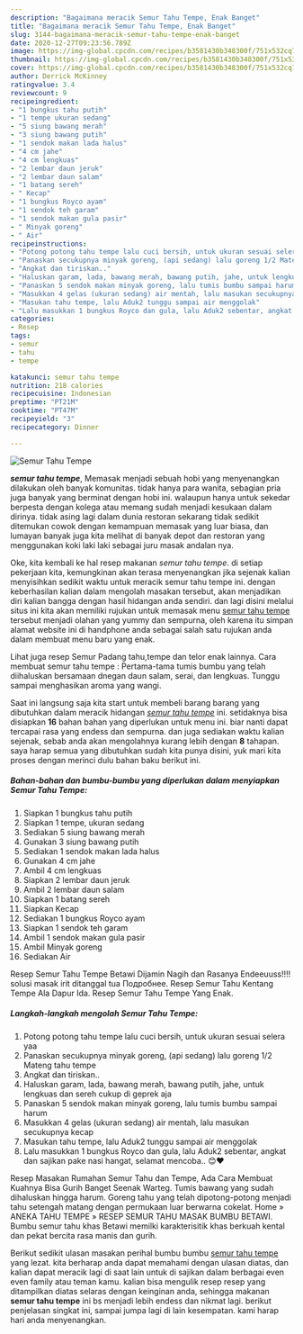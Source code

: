 ```yaml
---
description: "Bagaimana meracik Semur Tahu Tempe, Enak Banget"
title: "Bagaimana meracik Semur Tahu Tempe, Enak Banget"
slug: 3144-bagaimana-meracik-semur-tahu-tempe-enak-banget
date: 2020-12-27T09:23:56.789Z
image: https://img-global.cpcdn.com/recipes/b3581430b348300f/751x532cq70/semur-tahu-tempe-foto-resep-utama.jpg
thumbnail: https://img-global.cpcdn.com/recipes/b3581430b348300f/751x532cq70/semur-tahu-tempe-foto-resep-utama.jpg
cover: https://img-global.cpcdn.com/recipes/b3581430b348300f/751x532cq70/semur-tahu-tempe-foto-resep-utama.jpg
author: Derrick McKinney
ratingvalue: 3.4
reviewcount: 9
recipeingredient:
- "1 bungkus tahu putih"
- "1 tempe ukuran sedang"
- "5 siung bawang merah"
- "3 siung bawang putih"
- "1 sendok makan lada halus"
- "4 cm jahe"
- "4 cm lengkuas"
- "2 lembar daun jeruk"
- "2 lembar daun salam"
- "1 batang sereh"
- " Kecap"
- "1 bungkus Royco ayam"
- "1 sendok teh garam"
- "1 sendok makan gula pasir"
- " Minyak goreng"
- " Air"
recipeinstructions:
- "Potong potong tahu tempe lalu cuci bersih, untuk ukuran sesuai selera yaa"
- "Panaskan secukupnya minyak goreng, (api sedang) lalu goreng 1/2 Mateng tahu tempe"
- "Angkat dan tiriskan.."
- "Haluskan garam, lada, bawang merah, bawang putih, jahe, untuk lengkuas dan sereh cukup di geprek aja"
- "Panaskan 5 sendok makan minyak goreng, lalu tumis bumbu sampai harum"
- "Masukkan 4 gelas (ukuran sedang) air mentah, lalu masukan secukupnya kecap"
- "Masukan tahu tempe, lalu Aduk2 tunggu sampai air menggolak"
- "Lalu masukkan 1 bungkus Royco dan gula, lalu Aduk2 sebentar, angkat dan sajikan pake nasi hangat, selamat mencoba.. 😊❤️"
categories:
- Resep
tags:
- semur
- tahu
- tempe

katakunci: semur tahu tempe 
nutrition: 218 calories
recipecuisine: Indonesian
preptime: "PT21M"
cooktime: "PT47M"
recipeyield: "3"
recipecategory: Dinner

---
```



![Semur Tahu Tempe](https://img-global.cpcdn.com/recipes/b3581430b348300f/751x532cq70/semur-tahu-tempe-foto-resep-utama.jpg)

<b><i>semur tahu tempe</i></b>, Memasak menjadi sebuah hobi yang menyenangkan dilakukan oleh banyak komunitas. tidak hanya para wanita, sebagian pria juga banyak yang berminat dengan hobi ini. walaupun hanya untuk sekedar berpesta dengan kolega atau memang sudah menjadi kesukaan dalam dirinya. tidak asing lagi dalam dunia restoran sekarang tidak sedikit ditemukan cowok dengan kemampuan memasak yang luar biasa, dan lumayan banyak juga kita melihat di banyak depot dan restoran yang menggunakan koki laki laki sebagai juru masak andalan nya.

Oke, kita kembali ke hal resep makanan <i>semur tahu tempe</i>. di setiap pekerjaan kita, kemungkinan akan terasa menyenangkan jika sejenak kalian menyisihkan sedikit waktu untuk meracik semur tahu tempe ini. dengan keberhasilan kalian dalam mengolah masakan tersebut, akan menjadikan diri kalian bangga dengan hasil hidangan anda sendiri. dan lagi disini melalui situs ini kita akan memiliki rujukan untuk memasak menu <u>semur tahu tempe</u> tersebut menjadi olahan yang yummy dan sempurna, oleh karena itu simpan alamat website ini di handphone anda sebagai salah satu rujukan anda dalam membuat menu baru yang enak.

Lihat juga resep Semur Padang tahu,tempe dan telor enak lainnya. Cara membuat semur tahu tempe : Pertama-tama tumis bumbu yang telah diihaluskan bersamaan dnegan daun salam, serai, dan lengkuas. Tunggu sampai menghasikan aroma yang wangi.


Saat ini langsung saja kita start untuk membeli barang barang yang dibutuhkan dalam meracik hidangan <u><i>semur tahu tempe</i></u> ini. setidaknya bisa disiapkan <b>16</b> bahan bahan yang diperlukan untuk menu ini. biar nanti dapat tercapai rasa yang endess dan sempurna. dan juga sediakan waktu kalian sejenak, sebab anda akan mengolahnya kurang lebih dengan <b>8</b> tahapan. saya harap semua yang dibutuhkan sudah kita punya disini, yuk mari kita proses dengan merinci dulu bahan baku berikut ini.

<!--inarticleads1-->

##### Bahan-bahan dan bumbu-bumbu yang diperlukan dalam menyiapkan Semur Tahu Tempe:

1. Siapkan 1 bungkus tahu putih
1. Siapkan 1 tempe, ukuran sedang
1. Sediakan 5 siung bawang merah
1. Gunakan 3 siung bawang putih
1. Sediakan 1 sendok makan lada halus
1. Gunakan 4 cm jahe
1. Ambil 4 cm lengkuas
1. Siapkan 2 lembar daun jeruk
1. Ambil 2 lembar daun salam
1. Siapkan 1 batang sereh
1. Siapkan  Kecap
1. Sediakan 1 bungkus Royco ayam
1. Siapkan 1 sendok teh garam
1. Ambil 1 sendok makan gula pasir
1. Ambil  Minyak goreng
1. Sediakan  Air


Resep Semur Tahu Tempe Betawi Dijamin Nagih dan Rasanya Endeeuuss!!!! solusi masak irit ditanggal tua Подробнее. Resep Semur Tahu Kentang Tempe Ala Dapur Ida. Resep Semur Tahu Tempe Yang Enak. 

<!--inarticleads2-->

##### Langkah-langkah mengolah Semur Tahu Tempe:

1. Potong potong tahu tempe lalu cuci bersih, untuk ukuran sesuai selera yaa
1. Panaskan secukupnya minyak goreng, (api sedang) lalu goreng 1/2 Mateng tahu tempe
1. Angkat dan tiriskan..
1. Haluskan garam, lada, bawang merah, bawang putih, jahe, untuk lengkuas dan sereh cukup di geprek aja
1. Panaskan 5 sendok makan minyak goreng, lalu tumis bumbu sampai harum
1. Masukkan 4 gelas (ukuran sedang) air mentah, lalu masukan secukupnya kecap
1. Masukan tahu tempe, lalu Aduk2 tunggu sampai air menggolak
1. Lalu masukkan 1 bungkus Royco dan gula, lalu Aduk2 sebentar, angkat dan sajikan pake nasi hangat, selamat mencoba.. 😊❤️


Resep Masakan Rumahan Semur Tahu dan Tempe, Ada Cara Membuat Kuahnya Bisa Gurih Banget Seenak Warteg. Tumis bawang yang sudah dihaluskan hingga harum. Goreng tahu yang telah dipotong-potong menjadi tahu setengah matang dengan permukaan luar berwarna cokelat. Home » ANEKA TAHU TEMPE » RESEP SEMUR TAHU MASAK BUMBU BETAWI. Bumbu semur tahu khas Betawi memilki karakterisitik khas berkuah kental dan pekat bercita rasa manis dan gurih. 

Berikut sedikit ulasan masakan perihal bumbu bumbu <u>semur tahu tempe</u> yang lezat. kita berharap anda dapat memahami dengan ulasan diatas, dan kalian dapat meracik lagi di saat lain untuk di sajikan dalam berbagai even even family atau teman kamu. kalian bisa mengulik resep resep yang ditampilkan diatas selaras dengan keinginan anda, sehingga makanan <b>semur tahu tempe</b> ini bs menjadi lebih endess dan nikmat lagi. berikut penjelasan singkat ini, sampai jumpa lagi di lain kesempatan. kami harap hari anda menyenangkan.
